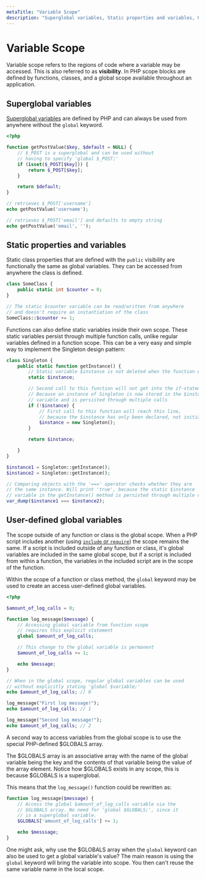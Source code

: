 ```yaml
---
metaTitle: "Variable Scope"
description: "Superglobal variables, Static properties and variables, User-defined global variables"
---
```


# Variable Scope


Variable scope refers to the regions of code where a variable may be accessed.  This is also referred to as **visibility**.  In PHP scope blocks are defined by functions, classes, and a global scope available throughout an application.



## Superglobal variables


[Superglobal variables](http://stackoverflow.com/documentation/php/3392/superglobal-variables-php/29659/suberglobals-explained#t=201704020208099490915) are defined by PHP and can always be used from anywhere without the `global` keyword.

```php
<?php

function getPostValue($key, $default = NULL) {
    // $_POST is a superglobal and can be used without
    // having to specify 'global $_POST;'
    if (isset($_POST[$key])) {
        return $_POST[$key];
    }

    return $default;
}

// retrieves $_POST['username']
echo getPostValue('username');

// retrieves $_POST['email'] and defaults to empty string
echo getPostValue('email', '');

```



## Static properties and variables


Static class properties that are defined with the `public` visibility are functionally the same as global variables.  They can be accessed from anywhere the class is defined.

```php
class SomeClass {
    public static int $counter = 0;
}

// The static $counter variable can be read/written from anywhere
// and doesn't require an instantiation of the class
SomeClass::$counter += 1;

```

Functions can also define static variables inside their own scope. These static variables persist through multiple function calls, unlike regular variables defined in a function scope. This can be a very easy and simple way to implement the Singleton design pattern:

```php
class Singleton {
    public static function getInstance() {
        // Static variable $instance is not deleted when the function ends
        static $instance;

        // Second call to this function will not get into the if-statement,
        // Because an instance of Singleton is now stored in the $instance
        // variable and is persisted through multiple calls
        if (!$instance) {
            // First call to this function will reach this line,
            // because the $instance has only been declared, not initialized
            $instance = new Singleton();
        }

        return $instance;

    }
}

$instance1 = Singleton::getInstance();
$instance2 = Singleton::getInstance();

// Comparing objects with the '===' operator checks whether they are
// the same instance. Will print 'true', because the static $instance
// variable in the getInstance() method is persisted through multiple calls
var_dump($instance1 === $instance2);

```



## User-defined global variables


The scope outside of any function or class is the global scope.  When a PHP script includes another (using [`include` or `require`](http://stackoverflow.com/documentation/php/2366/control-structures/7786/include-require#t=201703041535155642743)) the scope remains the same. If a script is included outside of any function or class, it's global variables are included in the same global scope, but if a script is included from within a function, the variables in the included script are in the scope of the function.

Within the scope of a function or class method, the `global` keyword may be used to create an access user-defined global variables.

```php
<?php

$amount_of_log_calls = 0;

function log_message($message) {
    // Accessing global variable from function scope
    // requires this explicit statement
    global $amount_of_log_calls;

    // This change to the global variable is permanent
    $amount_of_log_calls += 1;

    echo $message;
}

// When in the global scope, regular global variables can be used
// without explicitly stating 'global $variable;'
echo $amount_of_log_calls; // 0

log_message("First log message!");
echo $amount_of_log_calls; // 1

log_message("Second log message!");
echo $amount_of_log_calls; // 2

```

A second way to access variables from the global scope is to use the special PHP-defined $GLOBALS array.

The $GLOBALS array is an associative array with the name of the global variable being the key and the contents of that variable being the value of the array element. Notice how $GLOBALS exists in any scope, this is because $GLOBALS is a superglobal.

This means that the `log_message()` function could be rewritten as:

```php
function log_message($message) {
    // Access the global $amount_of_log_calls variable via the
    // $GLOBALS array. No need for 'global $GLOBALS;', since it
    // is a superglobal variable.
    $GLOBALS['amount_of_log_calls'] += 1;

    echo $messsage;
}

```

One might ask, why use the $GLOBALS array when the `global` keyword can also be used to get a global variable's value?  The main reason is using the `global` keyword will bring the variable into scope.  You then can't reuse the same variable name in the local scope.

